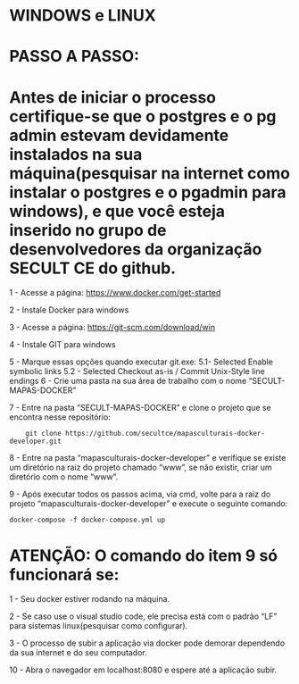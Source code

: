 # WINDOWS e LINUX

# PASSO A PASSO:

# Antes de iniciar o processo certifique-se que o postgres e o pg admin estevam devidamente instalados na sua máquina(pesquisar na internet como instalar o postgres e o pgadmin para windows), e que você esteja inserido no grupo de desenvolvedores da organização SECULT CE do github.

1 - Acesse a página: https://www.docker.com/get-started

2 - Instale Docker para windows

3 -  Acesse a página: https://git-scm.com/download/win

4 - Instale GIT para windows

5 - Marque essas opções quando executar git.exe:
        5.1-  Selected Enable symbolic links
        5.2 -  Selected Checkout as-is / Commit Unix-Style line endings
6 - Crie uma pasta na sua área de trabalho com o nome “SECULT-MAPAS-DOCKER”

7 - Entre na pasta “SECULT-MAPAS-DOCKER” e clone o projeto que se encontra nesse repositório:


        git clone https://github.com/secultce/mapasculturais-docker-developer.git


8 - Entre na pasta “mapasculturais-docker-developer” e verifique se existe um diretório na raiz do projeto chamado “www”, se não existir, criar um diretório com o nome “www”.

9 - Após executar todos os passos acima, via cmd, volte para a raiz do projeto “mapasculturais-docker-developer” e execute o seguinte comando: 

	docker-compose -f docker-compose.yml up


# ATENÇÃO: O comando do item 9 só funcionará se: 

  1 - Seu docker estiver rodando na máquina.

  2 - Se caso use o visual studio code, ele precisa está com o padrão “LF” para sistemas linux(pesquisar como configurar).

  3 - O  processo de subir a aplicação via docker pode demorar dependendo da sua internet e do seu computador.   

10 - Abra o navegador em localhost:8080 e espere até a aplicação subir. 

